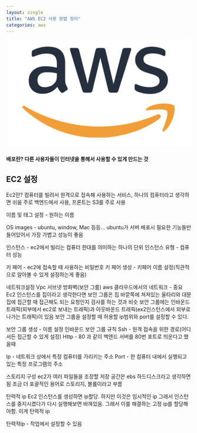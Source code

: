 ```yaml
---
layout: single
title: "AWS EC2 사용 방법 정리"
categories: aws
---
```


![aws](/images/aws.png)

#### 배포란? 다른 사용자들이 인터넷을 통해서 사용할 수 있게 만드는 것

## EC2 설정

Ec2란? 컴퓨터를 빌려서 원격으로 접속해 사용하는 서비스, 하나의 컴퓨터라고 생각하면 쉬움
주로 백엔드에서 사용, 프론트는 S3를 주로 사용

이름 및 태그 설정 - 원하는 이름

OS images - ubuntu, window, Mac 등등… ubuntu가 서버 배포시 필요한 기능들만 들어있어서 가장 가볍고 성능이 좋음

인스턴스 - ec2에서 빌리는 컴퓨터 한대를 의미하는 하나의 단위
인스턴스 유형 - 컴퓨터 성능

키 페어 - ec2에 접속할 때 사용하는 비밀번호 
키 페어 생성 - 키페어 이름 설정(직관적으로 알아볼 수 있게 설정하는게 좋음)

네트워크설정
Vpc 
서브넷
방화벽(보안 그룸) aws 클라우드에서의 네트워크 - 중요
Ec2 인스턴스를 집이라고 생각한다면 보안 그룹은 집 바깥쪽에 쳐져있는 울타리와 대문
집에 접근할 때 접근해도 되는 요청인지 검사를 하는 것과 비슷
보안 그룹에는 인바운드 트래픽(외부에서 ec2로 보내는 트래픽)과 아웃바운드 트래픽(ex2인스턴스에서 외부로 나가는 트래픽)이 있음
보안 그룹을 설정할 때 허용할 ip범위와 port를 설정할 수 있다.

보안 그룹 생성 - 이름 설정 
인바운드 보안 그룹 규칙 Ssh - 원격 접속을 위한 경로(어디서든 접근할 수 있게 설정)
	                            Http - 80 과 같이 백엔드 서버를 80번 포트로 띄운다고 했을때 

Ip - 네트워크 상에서 특정 컴퓨터를 가리키는 주소 
Port - 한 컴퓨터 내에서 실행되고 있는 특정 프로그램의 주소 

스토리지 구성 
ec2가 여러 파일들을 조장할 저장 공간은 ebs 하드디스크라고 생각하면 됨 조금 더 포괄적인 용어로 스토리지, 볼륨이라고 부름

탄력적 ip
Ec2 인스턴스를 생성하면 ip할당. 하지만 이것은 임시적인 ip 그래서 인스턴스를 중지시켰다가 다시 실행해보면 바껴있음.
그래서 이를 해결하는 고정 ip를 할당해야함. 이게 탄력적 ip

탄력적ip - 작업에서 설정할 수 있음
